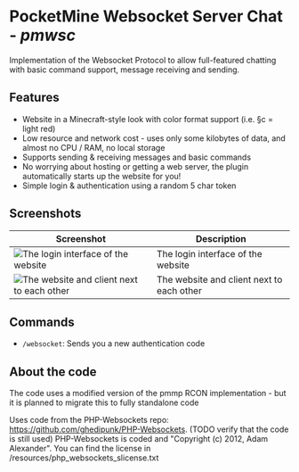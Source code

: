 # PocketMine Websocket Server Chat - _pmwsc_
Implementation of the Websocket Protocol to allow full-featured chatting with basic command support, message receiving and sending.
## Features
- Website in a Minecraft-style look with color format support (i.e. §c = light red)
- Low resource and network cost - uses only some kilobytes of data, and almost no CPU / RAM, no local storage
- Supports sending & receiving messages and basic commands
- No worrying about hosting or getting a web server, the plugin automatically starts up the website for you!
- Simple login & authentication using a random 5 char token
## Screenshots
| Screenshot | Description |
| --- | --- |
| ![The login interface of the website](https://github.com/thebigsmileXD/pmwsc/blob/master/resources/screenshots/web_chat.png) | The login interface of the website |
| ![The website and client next to each other](https://github.com/thebigsmileXD/pmwsc/blob/master/resources/screenshots/web_and_mc10.png) | The website and client next to each other |
## Commands
- `/websocket`: Sends you a new authentication code
## About the code
The code uses a modified version of the pmmp RCON implementation - but it is planned to migrate this to fully standalone code

Uses code from the PHP-Websockets repo: https://github.com/ghedipunk/PHP-Websockets. (TODO verify that the code is still used)
PHP-Websockets is coded and "Copyright (c) 2012, Adam Alexander". You can find the license in /resources/php_websockets_slicense.txt